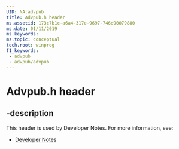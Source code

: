 ```yaml
---
UID: NA:advpub
title: Advpub.h header
ms.assetid: 173c7b1c-a6a4-317e-9697-746d90079880
ms.date: 01/11/2019
ms.keywords: 
ms.topic: conceptual
tech.root: winprog
f1_keywords:
 - advpub
 - advpub/advpub
---
```


# Advpub.h header


## -description

This header is used by Developer Notes. For more information, see:

- [Developer Notes](../_winprog/index.md)

